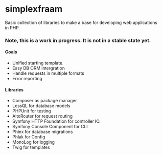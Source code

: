# simplexfraam
Basic collection of libraries to make a base for developing web applications in PHP.

### Note, this is a work in progress. It is not in a stable state yet.

#### Goals  
* Unified starting template.
* Easy DB ORM intergration
* Handle requests in multiple formats
* Error reporting

#### Libraries   
* Composer as package manager
* LessQL for database models
* PHPUnit for testing
* AltoRouter for request routing
* Symfony HTTP Foundation for controller IO.
* Symfony Console Component for CLI
* Phinx for database migrations
* Phlak for Config
* MonoLog for logging
* Twig for templates
